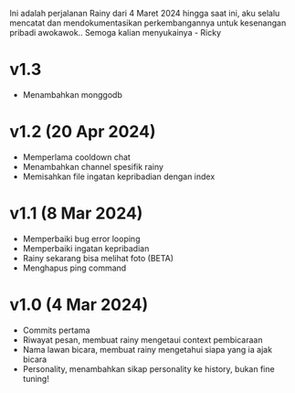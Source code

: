 Ini adalah perjalanan Rainy dari 4 Maret 2024 hingga saat ini, aku selalu mencatat dan mendokumentasikan perkembangannya untuk kesenangan pribadi awokawok.. Semoga kalian menyukainya - Ricky
# v1.3
- Menambahkan monggodb

# v1.2 (20 Apr 2024)
- Memperlama cooldown chat
- Menambahkan channel spesifik rainy
- Memisahkan file ingatan kepribadian dengan index

# v1.1 (8 Mar 2024)
- Memperbaiki bug error looping
- Memperbaiki ingatan kepribadian 
- Rainy sekarang bisa melihat foto (BETA)
- Menghapus ping command

# v1.0 (4 Mar 2024)
- Commits pertama
- Riwayat pesan, membuat rainy mengetaui context pembicaraan
- Nama lawan bicara, membuat rainy mengetahui siapa yang ia ajak bicara
- Personality, menambahkan sikap personality ke history, bukan fine tuning!
